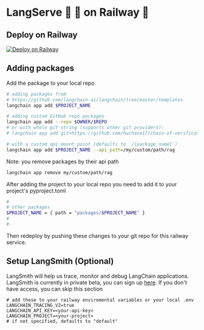 # LangServe  🦜 🏓 on Railway 🚂


## Deploy on Railway

[![Deploy on Railway](https://railway.app/button.svg)](https://railway.app/template/pW9tXP?referralCode=c-aq4K)

## Adding packages
Add the package to your local repo
```bash
# adding packages from 
# https://github.com/langchain-ai/langchain/tree/master/templates
langchain app add $PROJECT_NAME

# adding custom GitHub repo packages
langchain app add --repo $OWNER/$REPO
# or with whole git string (supports other git providers):
# langchain app add git+https://github.com/hwchase17/chain-of-verification

# with a custom api mount point (defaults to `/{package_name}`)
langchain app add $PROJECT_NAME --api_path=/my/custom/path/rag
```

Note: you remove packages by their api path

```bash
langchain app remove my/custom/path/rag
```

After adding the project to your local repo you need to add it to your project's
pyproject.toml

```bash
#
# other packages
$PROJECT_NAME = { path = "packages/$PROJECT_NAME" }
#
#
```

Then redeploy by pushing these changes to your git repo for this railway service.

## Setup LangSmith (Optional)
LangSmith will help us trace, monitor and debug LangChain applications. 
LangSmith is currently in private beta, you can sign up [here](https://smith.langchain.com/). 
If you don't have access, you can skip this section


```shell
# add these to your railway enviromental variables or your local .env
LANGCHAIN_TRACING_V2=true
LANGCHAIN_API_KEY=<your-api-key>
LANGCHAIN_PROJECT=<your-project>  
# if not specified, defaults to "default"
```